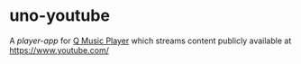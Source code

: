 # uno-youtube
A *player-app* for [Q Music Player](https://qmusicplayer.se) which streams content publicly available at https://www.youtube.com/
